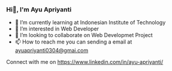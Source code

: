 ### Hi👋, I'm Ayu Apriyanti

- 🌱 I’m currently learning at Indonesian Institute of Technology
- 👀 I’m interested in Web Developer
- 👯 I’m looking to collaborate on Web Developmet Project
- 📫 How to reach me you can sending a email at ayuapriyanti0304@gmai.com

Connect with me on https://www.linkedin.com/in/ayu-apriyanti/ 
